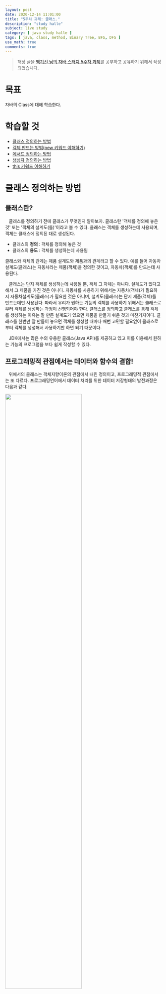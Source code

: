 ```yaml
---
layout: post
date: 2020-12-14 11:01:00
title: "5주차 과제: 클래스."
description: "study halle"
subject: live study
category: [ java study halle ]
tags: [ java, class, method, Binary Tree, BFS, DFS ]
use_math: true
comments: true
---
```


> 해당 글을 [백기선 님의 자바 스터디 5주차 과제](https://github.com/whiteship/live-study/issues/5)를 공부하고 공유하기 위해서 작성되었습니다.

# 목표

자바의 Class에 대해 학습한다.

# 학습할 것

+ [클래스 정의하는 방법](#클래스-정의하는-방법)
+ [객체 만드는 방법(new 키워드 이해하기)](#객체-만드는-방법-new-키워드-이해하기)
+ [메서드 정의하는 방법](#메서드-정의하는-방법)
+ [생성자 정의하는 방법](#생성자-정의하는-방법)
+ [this 키워드 이해하기](#this-키워드-이해하기)

# 클래스 정의하는 방법

## 클래스란?

&nbsp;&nbsp;&nbsp;클래스를 정의하기 전에 클래스가 무엇인지 알아보자. 클래스란 '객체를 정의해 놓은 것' 또는 '객체의 설계도(틀)'이라고 볼 수 있다. 클래스는 객체를 생성하는데 사용되며, 객체는 클래스에 정의된 대로 생성된다.

+ 클래스의 <b>정의</b> : 객체를 정의해 놓은 것
+ 클래스의 <b>용도</b> : 객체를 생성하는데 사용됨

클래스와 객체의 관계는 제품 설계도와 제품과의 관계라고 할 수 있다. 예를 들어 자동차설계도(클래스)는 자동차라는 제품(객체)을 정의한 것이고, 자동차(객체)를 만드는데 사용된다.

&nbsp;&nbsp;&nbsp;클래스는 단지 객체를 생성하는데 사용될 뿐, 객체 그 자체는 아니다. 설계도가 있다고해서 그 제품을 가진 것은 아니다. 자동차를 사용하기 위해서는 자동차(객체)가 필요하지 자동차설계도(클래스)가 필요한 것은 아니며, 설계도(클래스)는 단지 제품(객체)를 만드는데만 사용된다. 따라서 우리가 원하는 기능의 객체를 사용하기 위해서는 클래스로부터 객체를 생성하는 과정이 선행되어야 한다.
클래스를 정의하고 클래스를 통해 객체를 생성하는 이유는 잘 만든 설계도가 있으면 제품을 만들기 쉬운 것과 마찬가지이다. 클래스를 한번만 잘 만들어 놓으면 객체를 생성할 때마다 매번 고민할 필요없이 클래스로부터 객체를 생성해서 사용하기만 하면 되기 때문이다.

&nbsp;&nbsp;&nbsp;JDK에서는 많은 수의 유용한 클래스(Java API)를 제공하고 있고 이를 이용해서 원하는 기능의 프로그램을 보다 쉽게 작성할 수 있다.

## 프로그래밍적 관점에서는 데이터와 함수의 결합!

&nbsp;&nbsp;&nbsp;위에서의 클래스는 객체지향이론의 관점에서 내린 정의이고, 프로그래밍적 관점에서는 또 다르다.
프로그래밍언어에서 데이터 처리를 위한 데이터 저장형태의 발전과정은 다음과 같다.

<img src="/assets/img/study/dataevo.png" width="70%" align="center"><br/>

1. <b>변수</b> : 하나의 데이터를 저장할 수 있는 공간
2. <b>배열</b> : 같은 종류의 여러 데이터를 하나의 집합으로 저장할 수 있는 공간
3. <b>구조체</b> : 서로 관련된 여러 데이터를 <b>종류에 관계없이</b> 하나의 집합으로 저장할 수 있는 공간
4. <b>클래스</b> : 데이터와 함수의 결합(구조체 + 함수)

하나의 데이터를 저장하기 위해 <b>변수</b>, 같은 종류의 데이터를 보다 효율적으로 다루기 위해서 <b>배열</b>이라는 개념이 도입되었고, <b>구조체(structure)</b>가 등장하여 자료형의 종류에 상관없이 서로 관계가 깊은 변수들을 하나로 묶어서 다룰 수 있도록 했다.

&nbsp;&nbsp;&nbsp;서로 관련된 변수들을 정의하고 이들에 대한 작업을 수행하는 함수들을 함께 정의한 것이 클래스이다. C언어에서는 문자열을 문자의 배열로 다루지만, Java에서는 String이라는 클래스로 문자열을 다룬다. 문자열을 클래스로 정의한 이유는 문자열과 문자열을 다루는데 필요한 함수들을 함께 묶기 위해서이다.

```java
    public final class String implements java.io.Serializable, Comparable {
        private char[] value;   // 문자열을 저장하기 위한 공간

        public String replace(char oldChar, char newChar) {
            ...
            char[] val = value; // 같은 클래스 내의 변수를 사용해서 작업을 한다.
            ...
            ...
        }
    }
```

위 코드는 String클래스의 실제 소스의 일부이다. 클래스 내부에 `value`라는 문자형 배열이 선언되어 있고, 문자열을 다루는 데 필요한 함수들을 함께 정의해 놓았다. 문자열의 일부를 뽑아내는 함수나 문자열의 길이를 알아내는 함수들은 항상 문자열을 작업대상으로 필요로 하기 때문에 문자열과 깊은 관계에 있으므로 함께 정의되어 있다.

## 사용자정의 타입(user-defined type)

&nbsp;&nbsp;&nbsp;프로그래밍언어에서 제공하는 자료형(primitive type)외에 프로그래머가 서로 관련된 변수들을 묶어서 하나의 타입으로 새로 추가하는 것을 사용자정의 타입(user-defined type)이라고 한다.

&nbsp;&nbsp;&nbsp;자바와 같은 객체지향언어에서는 클래스가 곧 사용자 정의 타입이다. 기본형의 개수는 8개로 정해져 있지만 참조형의 개수는 정해져 있지 않은 이유가 바로 프로그래머가 새로운 타입을 추가할 수 있기 때문이다.

&nbsp;&nbsp;&nbsp;시간을 표현하기 위해서 다음과 같이 3개의 변수를 선언해보자.

```java
    int hour;     // 시
    int minute;   // 분
    float second; // 초
```

만일 3개의 시간을 다뤄야한다면 변수의 개수가 3개로 늘어나는데, 다뤄야하는 시간의 개수가 늘어 날때마다 시, 분, 초를 위한 변수를 추가해줘야된다. 이 경우 다뤄야하는 데이터의 개수가 많으면 곤란하다.

```java
    int hour1, hour2, hour3, ...;
    int minute1, minute2, minute3, ...;
    float second1, second2, second3, ...;
```

이런 경우 배열을 활용해 볼 수 있다.

```java
    int[] hour = new int[n]; // n은 데이터의 개수
    int[] minute = new int[n];
    float[] second = new float[n];
```

배열로 처리하면 다뤄야하는 시간 데이터의 개수가 늘어나더라도 배열의 크기만 변경해주면 되므로, 변수를 매번 새로 선언해줘야하는 불편함과 복잡함이 사라진다. 그러나 하나의 시간을 구성하는 시, 분, 초가 서로 분리되어 있기 때문에 프로그램 수행과정에서 뒤섞여서 올바르지 않은 데이터가 될 가능성이 있다. 이런 경우에 시, 분, 초를 하나로 묶는 사용자정의 타입, 즉 클래스를 정의하여 사용해야한다.

```java
    class Time {
        int hour;
        int minute;
        float second;
    }
```

이제 시, 분, 초가 하나의 단위로 묶여서 다루어지기 때문에 다른 시간 데이터와 섞이는 일은 없겠지만, 시간 데이터에는 다음과 같은 추가 제약조건이 있다.

+ 시, 분, 초는 모두 0보다 크거나 같아야 한다.
+ 시의 범위는 0 ~ 23, 분과 초의 범위는 0 ~ 59이다.

이러한 조건들이 모두 코드에 반영될 때, 보다 정확한 데이터를 유지할 수 있다.

&nbsp;&nbsp;&nbsp;객체지향언어에서는 제어자와 메서드를 이용해서 이러한 조건들을 코드에 쉽게 반영할 수 있다.

```java
    public class Time {
        private int hour;
        private int minute;
        private float second;

        public int getHour() { return hour; }
        public int getMinute() { return minute; }
        public float seconde() { return second; }

        public void setHour(int h) {
            if(h < 0 || h > 23) return;
            hour = h;
        }

        public void setMinute(int m) {
            if(m < 0 || m > 59) return;
            minute = m;
        }

        public void setSecond(float s) {
            if(s < 0.0f || s > 59.99f) return;
            second = s;
        }
    }
```

## 그래서 클래스를 만드는 방법이 뭔데?

&nbsp;&nbsp;&nbsp;다시 객체지향이론의 관점으로 돌아와서 클래스란 객체를 정의한 것이므로 클래스에는 객체의 모든 속성과 기능이 정의되어 있다. 클래스로부터 객체를 생성하면, 클래스에 정의된 속성과 기능을 가진 객체가 만들어지는 것이다.

&nbsp;&nbsp;&nbsp;속성과 기능은 같은 뜻을 가진 여러가지 단어가 있는데, 그 중에서 속성은 <b>멤버변수</b>, 기능은 <b>메서드</b>라는 용어로 자주 사용된다.  

&nbsp;&nbsp;&nbsp;예를 들어 Tv클래스를 만든다고 할 때, TV의 속성은 전원상태, 크기, 길이, 높이, 색상, 볼륨, 채널 같은 것들이 있고, 기능으로는 켜기, 끄기, 볼륨 조절, 채널 변경 등이 있다. 이러한 내용을 토대로 코드를 작성하면 다음과 같다.

```java
    class Tv {
        String color;   // 색상
        boolean power;  // 전원상태
        int channel;    // 채널

        void power() {
            power = !power;
        }

        void channelUp() {
            channel++;
        }

        void channelDown() {
            channel--;
        }
    }
```

`color`, `power`, `channel`이라는 멤버변수가 선언되었고, `power()`, `channelUp`, `channelDown()`이라는 메서드가 선언되었다.

&nbsp;&nbsp;&nbsp;클래스는 위와 같은 방식으로 만들 수 있으며, 멤버변수와 메서드 외에 생성자라는 요소가 있다.

## public, private, static 같은 것들은 무엇인가?

&nbsp;&nbsp;&nbsp;다른 사람들이 만든 코드를 읽다보면 메서드나 클래스 앞에 붙은 `public`, `static`과 같은 것들을 볼 수 있다. 이러한 것들을 <b>제어자(modifier)</b>라고 한다.

&nbsp;&nbsp;&nbsp;제어자는 클래스, 변수 또는 메서드의 선언부에 함께 사용되어 부가적인 의미를 부여한다. 제어자의 종류는 크게 접근 제어자와 그 외의 제어자로 나눌 수 있다.

+ <b>접근 제어자</b> : public, protected, default, private
+ <b>그 외</b> : static, final, abstract, native, transient, synchronized, volatile, strictfp

제어자는 하나의 대상에 대해서 여러 제어자를 조합하여 사용하는 것이 가능하지만, 접근 제어자는 한 번에 네 가지 중 하나만 선택해서 사용할 수 있다. 즉, 하나의 대상에 `public`과 `private`을 동시에 사용할 수 없다.

### static - 클래스의, 공통적인

&nbsp;&nbsp;&nbsp;static은 '클래스의' 또는 '공통적인'이라는 의미를 가진다. 인스턴스변수는 하나의 클래스로부터 생성되었더라도 각기 다른 값을 유지하지만, 클래스변수(static멤버변수)는 인스턴스에 관계없이 같은 값을 갖는다. 그 이유는 하나의 변수를 모든 인스턴스가 공유하기 때문이다.

&nbsp;&nbsp;&nbsp;static이 붙은 멤버변수와 메서드, 그리고 초기화 블럭은 인스턴스가 아닌 클래스에 관계된 것이기 때문에 인스턴스를 생성하지 않고도 사용할 수 있다.  

&nbsp;&nbsp;&nbsp;인스턴스 메서드와 static메서드의 근본적인 차이는 메서드 내에 인스턴스 멤버를 사용하는가의 여부에 있다.

<table align="center">
  <tr style="text-align:center; background-color:#3a3c42; color:white">
    <td> 제어자 </td>
    <td> 대 상 </td>
    <td> 의 미 </td>
  </tr>
  <tr>
    <td rowspan="2" style="text-align:center;"> static </td>
    <td style="text-align:center;"> 멤버변수 </td>
    <td> - <b>모든 인스턴스에 공통적으로 사용</b>되는 클래스변수가 된다.<br/> - 클래스변수는 인스턴스를 생성하지 않고도 사용 가능하다.<br/> - 클래스가 메모리에 로드될 때 생성된다. </td>
  </tr>
  <tr>
    <td style="text-align:center;"> 메서드 </td>
    <td> - 인스턴스를 생성하지 않고도 호출이 가능한 static 메서드가 된다.<br/> - static메서드 내에서는 인스턴스멤버들을 직접 사용할 수 없다. </td>
  </tr>
</table>

<br/>
인스턴스 멤버를 사용하지 않는 메서드는 static을 붙여서 static메서드로 선언하면 인스턴스를 생성하지 않고도 호출이 가능해 편리하고 속도도 빠르니 고려해보자.

```java
    class StaticTest {
        static int width = 200;           // static 변수
        static int height = 120;          // static 변수

        static {                          // 클래스 초기화 블럭
            // static변수의 복잡한 초기화 수행
        }

        static int max(int a, int b) {    // static 메서드
            return a > b ? a : b;
        }
    }
```

static 초기화 블럭은 클래스가 메모리에 로드될 때 단 한번만 수행되며, 주로 static변수를 초기화하는데 사용된다.

### final - 마지막의, 변경될 수 없는

&nbsp;&nbsp;&nbsp;final은 '마지막의' 또는 '변경될 수 없는'의 의미를 가지고 있으며 거의 모든 대상에 사용될 수 있다.

&nbsp;&nbsp;&nbsp;변수에 사용되면 값을 변경할 수 없는 상수가 되며, 메서드에 사용되면 오버라이딩을 할 수 없게 되고 클래스에 사용되면 자신을 확장하는 자손클래스를 정의하지 못하게 된다.

<table align="center">
  <tr style="text-align:center; background-color:#3a3c42; color:white">
    <td> 제어자 </td>
    <td> 대 상 </td>
    <td> 의 미 </td>
  </tr>
  <tr>
    <td rowspan="4" style="text-align:center;"> final </td>
    <td style="text-align:center;"> 클래스 </td>
    <td> 변경될 수 없는 클래스, 확장될 수 없는 클래스가 된다.<br/> 따라서 final로 지정된 클래스는 다른 클래스의 조상이 될 수 없다. </td>
  </tr>
  <tr>
    <td style="text-align:center;"> 메서드 </td>
    <td> 변경될 수 없는 메서드, final로 지정된 메서드는 오버라이딩을 통해 재정의 될 수 없다. </td>
  </tr>
  <tr>
    <td style="text-align:center;"> 멤버변수 </td>
    <td rowspan="2"> 변수 앞에 final이 붙으면, 값을 변경할 수 없는 상수가 된다. </td>
  </tr>
  <tr>
    <td style="text-align:center;"> 지역변수 </td>
  </tr>
</table>

```java
    final class FinalTest {             // 조상이 될 수 없는 클래스
        final int MAX_SIZE = 10;        // 값을 변경할 수 없는 멤버변수(상수)

        final void getMaxSize() {       // 오버라이딩할 수 없는 메서드(변경불가)
            final int LV = MAX_SIZE;    // 값을 변경할 수 없는 지역변수(상수)
            return MAX_SIZE;
        }
    }
```

### 생성자를 이용한 final멤버변수의 초기화

&nbsp;&nbsp;&nbsp;final이 붙은 변수는 상수이므로 일반적으로 선언과 동시에 초기화를 동시에 하지만, 인스턴스변수의 경우 생성자에서 초기화 되도록 할 수 있다.

&nbsp;&nbsp;&nbsp;클래스 내에 매개변수를 갖는 생성자를 선언하여, 인스턴스를 생성할 때 final이 붙은 멤버변수를 초기화하는데 필요한 값을 생성자의 매개변수로부터 제공받는 것이다. 이 기능을 활용하면 각 인스턴스마다 final이 붙은 멤버변수가 다른 값을 갖도록 하는 것이 가능하다.

```java
    class Card {
        final int NUMBER;                // 상수지만 선언과 함께 초기화 하지 않고
        final String KIND;               // 생성자에서 단 한번만 초기화할 수 있다.
        static int width = 100;
        static int height = 250;

        // 매개 변수로 넘겨받은 값으로 KIND와 NUMBER를 초기화한다.
        Card(String kind, int num) {
            KIND = kind;
            NUMBER = num;
        }

        Card() {
            this("HEART", 1);
        }

        public String toString() {
            return KIND + " " + NUMBER;
        }
    }

    class FinalCardTest {
        public static void main(String[] args) {
            Card c = new Card("HEART", 10);
    //      c.NUMBER = 5; Error. cannot assign a value to final variable NUMBER
            System.out.println(c.KIND);
            System.out.println(c.NUMBER);
            System.out.println(c);  // System.out.println(c.toString());
        }
    }
```

### abstract - 추상의, 미완성의

&nbsp;&nbsp;&nbsp;'미완성'의 의미를 가지고 있는 abstract은 메서드의 선언부만 작성하고 실제 수행내용은 구현하지 않은 추상 메서드를 선언하는데 사용된다. 그리고 클래스에 사용되어 클래스 내에 추상메서드가 존재한다는 것을 쉽게 알 수 있게 한다.

<table align="center">
  <tr style="text-align:center; background-color:#3a3c42; color:white">
    <td> 제어자 </td>
    <td> 대 상 </td>
    <td> 의 미 </td>
  </tr>
  <tr>
    <td rowspan="2" style="text-align:center;"> abstract </td>
    <td style="text-align:center;"> 클래스 </td>
    <td> 클래스 내에 추상 메서드가 선언되어 있음을 의미한다. </td>
  </tr>
  <tr>
    <td style="text-align:center;"> 메서드 </td>
    <td> 선언부만 작성하고 구현부는 작성하지 않은 추상 메서드임을 알린다. </td>
  </tr>
</table>

<br/>
추상 클래스는 아직 완성되지 않은 메서드는 존재하는 '미완성 설계도'이므로 인스턴스를 생성할 수 없다.

```java
    abstract class AbstractTest {             // 추상 클래스(추상 메서드를 포함한 클래스)
        abstract void move();                 // 추상 메서드(구현부가 없는 메서드)
    }
```

## 접근 제어자

&nbsp;&nbsp;&nbsp;접근 제어자는 멤버 또는 클래스에 사용되어, 해당하는 멤버 또는 클래스를 외부에서 접근하지 못하도록 <b>제한</b>하는 역할을 한다. 접근 제어자가 default임을 알리기 위해 실제로 default를 붙이지는 않는다. 클래스나 멤버변수, 메서드, 생성자에 접근 제어자가 지정되어 있지 않다면, 접근 제어자가 default임을 뜻한다.

+ <b>접근 제어자가 사용될 수 있는 곳 - 클래스, 멤버변수, 메서드, 생성자</b>
  + <b>private</b> : 같은 <b>클래스</b> 내에서만 접근이 가능하다.
  + <b>default</b> : 같은 <b>패키지</b> 내에서만 접근이 가능하다.
  + <b>protected</b> : 같은 패키지 내에서, 그리고 <b>다른 패키지의 자손 클래스</b>에서 접근이 가능하다.
  + <b>public</b> : 접근 제한이 없다.

public은 접근 제한이 전혀 없고, private은 같은 클래스 내에서만 사용하도록 제한하는 가장 높은 제한이다. 그리고 default는 같은 패키지 내의 클래스에서만 접근이 가능하도록 하는 것이다.

&nbsp;&nbsp;&nbsp;protected는 패키지에 관계없이 상속관계에 있는 자손클래스에서 접근할 수 있도록 하는 것이 제한목적이지만, 같은 패키지 내에서도 접근이 가능하다.

<table align="center">
  <tr style="text-align:center; background-color:#3a3c42; color:white">
    <td> 대 상 </td>
    <td> 사용가능한 접근 제어자 </td>
  </tr>
  <tr>
    <td style="text-align:center;"> 클래스 </td>
    <td> public, (default) </td>
  </tr>
  <tr>
    <td style="text-align:center;"> 메서드 </td>
    <td rowspan="2"> public, protected, (default), private </td>
  </tr>
  <tr>
    <td style="text-align:center;"> 멤버변수 </td>
  </tr>
  <tr>
    <td style="text-align:center;"> 지역변수 </td>
    <td> 없 음 </td>
  </tr>
</table>

## 제어자(modifier)의 조합

<table align="center">
  <tr style="text-align:center; background-color:#3a3c42; color:white">
    <td> 대 상 </td>
    <td> 사용가능한 제어자 </td>
  </tr>
  <tr>
    <td style="text-align:center;"> 클래스 </td>
    <td> public, (default), final, abstract </td>
  </tr>
  <tr>
    <td style="text-align:center;"> 메서드 </td>
    <td> 모든 접근 제어자, final, abstract, static </td>
  </tr>
  <tr>
    <td style="text-align:center;"> 멤버변수 </td>
    <td> 모든 접근 제어자, final, static </td>
  </tr>
  <tr>
    <td style="text-align:center;"> 지역변수 </td>
    <td> final </td>
  </tr>
</table>

<br/>
제어자를 조합할 때 주의해야할 사항은 다음과 같다.

1. <b>메서드에 static과 abstract를 함께 사용할 수 없다.</b>  
static메서드는 몸통이 있는 메서드에만 사용할 수 있기 때문이다.
2. <b>클래스에 abstract와 final을 동시에 사용할 수 없다.</b>  
클래스에 사용되는 final은 클래스를 확장할 수 없다는 의미이고 abstract는 상속을 통해서 완성되어야 한다는 의미이므로 서로 모순되기 때문이다.
3. <b>abstract메서드의 접근 제어자가 private일 수 없다.</b>  
abstract메서드는 자손클래스에서 구현해주어야 하는데 접근 제어자가 private이면, 자손클래스에서 접근할 수 없기 때문이다.
4. <b>메서드에 private과 final을 같이 사용할 필요는 없다.</b>  
접근 제어자가 private인 메서드는 오버라이딩될 수 없기 떄문이다. 둘 중 하나만 사용해도 의미가 충분하다.

# 객체 만드는 방법 (new 키워드 이해하기)

## 객체? 인스턴스?

&nbsp;&nbsp;&nbsp;클래스에서 객체에 대해서 계속 언급했는데 그렇다면 객체는 뭘까? 객체의 사전적 정의는 '실제로 존재하는 것'이다. 우리가 주변에서 볼 수 있는 책상, 자동차, 의자 같은 사물들이 곧 객체인 것이다. 객체지향이론에서는 사물과 같은 유형적인 것 뿐만 아니라, 개념이나 논리와 같은 무형적인 것들도 객체로 간주한다.

&nbsp;&nbsp;&nbsp;프로그래밍에서의 객체는 <b>클래스에 정의된 내용대로 메모리에 생성된 것</b>을 뜻한다.

+ 객체의 <b>정의</b> : 실제로 존재하는 것. 사물 또는 개념
+ 객체의 <b>용도</b> : 객체가 가지고 있는 <b>기능과 속성</b>에 따라 다름

&nbsp;&nbsp;&nbsp;클래스로부터 객체를 만드는 과정을 클래스의 인스턴스화(instantiate)라고 하며, 어떤 클래스로부터 만들어진 객체를 그 클래스의 인스턴스(instance)라고 한다.  
결국 인스턴스는 객체와 같은 의미이지만, 객체는 모든 인스턴스를 대표하는 포괄적인 의미를 가지고 있으며, 인스턴스는 어떤 클래스로부터 만들어진 것인지를 강조하는 보다 구체적인 의미를 가지고 있다.

&nbsp;&nbsp;&nbsp;인스턴스와 객체는 같은 의미이므로 두 용어의 사용을 엄격히 구분할 필요는 없지만, 문맥에 따라 구별하여 사용하는 것이 좋다.

&nbsp;&nbsp;&nbsp;객체는 속성과 기능, 두 종류의 구성요소로 이루어져 있으며, 일반적으로 객체는 다수의 속성과 다수의 기능을 갖는다. 즉, 속성과 기능의 집합이라고 할 수 있다.  
객체가 가지고 있는 속성과 기능을 그 객체의 멤버(구성원, member)라 한다.

## 인스턴스의 생성과 사용

&nbsp;&nbsp;&nbsp;인스턴스(객체)를 생성하고 사용하는 것에 대해 예제를 통해 알아보자. 일반적으로 클래스로부터 인스턴스를 생성하는 방법은 다음과 같다.

```
    클래스명 변수명;           // 클래스의 객체를 참조하기 위한 참조변수 선언
    변수명 = new 클래스명();   // 클래스의 객체를 생성 후, 객체의 주소를 참조변수에 저장
```

new 키워드를 사용하여 객체의 주소를 참조변수에 저장하는데 JVM의 heap 영역에 객체가 생성되고 stack 영역에서는 객체의 주소값만 가지고 있게 된다.

이제 예제를 살펴보자.

```java
    class Target {
        String str;
        int num;

        void up() { ++num; }
        void down() { --num; }
    }

    class App {
        public static void main(String[] args) {
            Target tg = new Target();
            tg.num = 7;
            tg.up();
            System.out.println(tg.num);
        }
    }
```

<img src="/assets/img/study/instanceEx.png" width="70%" align="center"><br/>

`Target`클래스로부터 인스턴스를 생성하고 속성과 메서드를 사용한 예제이다. 각 부분별로 살펴보자.

```java
    Target tg = new Target();
```

&nbsp;&nbsp;&nbsp;Target클래스 타입의 참조변수 tg를 선언했다. 연산자 new에 의해 Target클래스의 인스턴스가 메모리의 빈 공간에 생성되는데, new를 사용하기 전 tg만 선언되었을 때는 인스턴스가 생성되지 않았기 때문에 아무것도 할 수 없다.  
멤버변수는 각 자료형에 해당하는 기본값으로 초기화 된다.

<img>

이후 대입 연산자에 의해서 생성된 객체의 주소값이 참조변수 tg에 저장된다. 이제부터 tg를 통해 Target인스턴스에 접근할 수 있다. 인스턴스를 다루기 위해서는 참조변수가 반드시 필요하다.

<img>

```java
    tg.num = 7;
```

&nbsp;&nbsp;&nbsp;참조변수 tg에 저장된 주소에 있는 인스턴스의 멤버변수 num에 7을 저장한다. 인스턴스의 멤버변수(속성)을 사용하려면 '참조변수.멤버변수'와 같이 하면 된다.

<img>

```java
    tg.up();
```

참조변수 tg가 참조하고 있는 Target인스턴스의 up메서드를 호출한다. up메서드는 멤버변수 num에 저장되어 있는 값을 1 증가시킨다.

<img>

&nbsp;&nbsp;&nbsp;이처럼 인스턴스는 참조변수를 통해서만 다룰 수 있으며, 참조변수의 타입은 인스턴스의 타입과 일치해야한다. 인스턴스를 여러 개 생성했을 경우, 같은 클래스로부터 생성되었을지라도 각 인스턴스의 속성(멤버변수)은 서로 다른 값을 유지할 수 있으며, 메서드의 내용은 모든 인스턴스에 대해 동일하다.

# 메서드 정의하는 방법

## 메서드란?

&nbsp;&nbsp;&nbsp;메서드(method)는 특정 작업을 수행하는 일련의 문장들을 하나로 묶은 것이다. 수학의 함수와 유사하며 어떤 값을 입력하면 이 값으로 작업을 수행해서 결과를 반환한다. 물론 수학의 함수와 달리 입력값 또는 출력값이 없을 수도 있고, 심지어 둘 다 없을 수도 있다.

메서드가 작업을 처리하는 과정은 몰라도 된다. 그저 작업을 수행하는데 필요한 값만 넣고 원하는 결과를 얻으면 된다. 그래서 메서드를 내부가 보이지 않는 '블랙박스(black box)'라고도 한다.

### 그러면 왜 메서드를 사용하는가?

&nbsp;&nbsp;&nbsp;메서드를 통해서 얻는 이점은 여러가지 있다. 그 중에서 대표적인 이점이 세 가지 정도가 있는데 이 장점들을 염두하고 공부를 해보자.

1. 높은 재사용성(reusability)  
Java API에서 제공하는 메서드들을 사용하면서 경험했듯이 한번 만들어 놓은 메서드는 몇 번이고 호출이 가능하고, 다른 프로그램에서도 사용이 가능하다.

2. 중복된 코드 제거  
프로그램을 작성하다보면, 같은 내용의 문장들이 여러 곳에서 반복해 나타날 때가 있다. 반복되는 문장들을 묶어서 하나의 메서드로 작성해 두면, 메서드를 호출하는 한 문장으로 대체할 수 있다. 그러면 전체 소스코드의 길이도 짧아지고 수정해야할 부분도 줄어들어 오류가 발생할 가능성도 줄어든다.

3. 프로그램의 구조화
처음 프로그램을 작성할 때 main메서드 안에 모든 문장을 넣는 식으로 배우게 된다. 적당히 100줄 정도의 작은 프로그램을 작성할 때는 괜찮지만, 규모가 큰 프로그램을 작성할 떄는 좋지 않다. 큰 규모의 프로그램에서는 문장들을 작업단위로 나눠서 여러 개의 메서드에 담아 프로그램의 구조를 단순화 시키는 것이 중요하다.  
main메서드에서는 프로그램 전체의 흐름이 한 눈에 들어올 정도로 단순하게 구조화하고 세세한 부분은 메서드로 만드는 것이다.  

## 메서드의 선언과 구현

&nbsp;&nbsp;&nbsp;메서드는 크게 <b>선언부(header, 머리)</b>와 <b>구현부(body, 몸통)</b>으로 나눌 수 있다. 메서드를 정의한다는 것은 선언부와 구현부를 작성하는 것을 뜻하며 다음과 같은 형식으로 정의한다.

<img>

### 메서드 선언부(method declaration, method header)

&nbsp;&nbsp;&nbsp;메서드 선언부는 <b>메서드의 이름</b>과 <b>매개변수 선언</b> 그리고 <b>반환타입</b>으로 구성되어 있으며, 메서드가 작업을 수행하기 위해 어떤 값들을 필요로 하고 작업 결과로 어떤 타입의 값을 반환하는지에 대한 정보를 제공한다.

<img>

메서드의 선언부는 이 후에 변경사항이 발생하지 않도록 신중하게 작성해야 한다. 메서드의 선언부를 변경하게 되면, 그 메서드가 호출되는 모든 곳도 같이 변경해야 하기 때문이다.

+ 매개변수 선언(parameter declaration)  
&nbsp;&nbsp;&nbsp;매개변수는 메서드가 작업을 수행하는데 필요한 값들(입력)을 제공받기 위한 것이며, 필요한 값의 개수만큼 변수를 선언하며 각 변수 간의 구분은 쉼표 ','를 사용한다. 일반적인 변수선언과 달리 두 변수의 타입이 같아도 변수의 타입을 생략할 수 없다.  
선언할 수 있는 매개변수의 개수는 거의 제한이 없지만, 입력해야할 값의 개수가 많은 경우에는 배열이나 참조변수를 사용하면 된다. 값을 입력받을 필요가 없다면 괄호() 안을 비워두면 된다.  
&nbsp;&nbsp;&nbsp;참고로 매개변수도 메서드 내에 선언된 것으로 간주되므로 <b>지역변수(local variable)</b>이다.

+ 메서드의 이름(method name)  
&nbsp;&nbsp;&nbsp;메서드의 이름도 변수의 명명규칙대로 작성하면 된다. 메서드는 특정 작업을 수행하므로 메서드의 이름은 동사인 경우가 많으며, 기능을 쉽게 알 수 있도록 짓는게 좋다.

+ 반환타입(return type)  
&nbsp;&nbsp;&nbsp;메서드의 작업수행 결과(출력)인 <b>반환값(return value)</b>의 타입을 적는다. 반환값이 없는 경우 반환타입으로 'void'를 적어야한다.

### 메서드의 구현부

&nbsp;&nbsp;&nbsp;메서드의 선언부 다음에 오는 괄호 { }를 '메서드의 구현부'라고 하는데, 여기에 메서드를 호출했을 때 수행될 문장들을 넣는다.

+ return문  
&nbsp;&nbsp;&nbsp;메서드의 반환타입이 'void'가 아닌 경우, 구현부 안에 `return 반환값;`이 반드시 포함되어 있어야 한다. 이 문장은 작업을 수행한 결과인 반환값을 호출한 메서드로 전달하는데, 값의 타입은 <b>반환타입과 일치하거나 자동 형변환이 가능한 것</b>이어야 한다.  
&nbsp;&nbsp;&nbsp;여러개의 변수를 선언할 수 있는 매개변수와 달리 return문은 단 하나의 값만 반환할 수 있는데, 메서드로의 입력(매개변수)은 여러 개일 수 있어도 출력(반환값)은 최대 하나만 허용하는 것이다.

<img>

+ 지역변수
&nbsp;&nbsp;&nbsp;메서드 내에 선언된 변수들은 그 메서드 내에서만 사용할 수 있으므로 서로 다른 메서드라면 같은 이름의 변수를 선언해도 된다. 이처럼 메서드 내에 선언된 변수를 '지역변수(local variable)'라고 한다.  
아래 코드에 정의된 add와 multiply에 각기 선언된 변수 x, y, result는 이름만 같은 서로 다른 변수이다.

```java
    int add(int x, int y) {
        int result = x + y;
        return result;
    }

    int multiply(int x, int y) {
        int result = x * y;
        return result;
    }
```

## 메서드의 호출

&nbsp;&nbsp;&nbsp;메서드를 정의하는 방법에 대해 알아봤다. 하지만 메서드를 정의했어도 호출되지 않으면 아무 일도 일어나지 않는다. 메서드를 호출해야 구현부의 문장들이 수행되기 때문이다.

```
    메서드이름(값1, 값2, ...); // 메서드 호출 방법
```

메서드의 호출 방법은 위와 같고 main메서드는 프로그램 실행 시 OS에 의해 자동적으로 호출된다.

### 인자(argument)와 매개변수(parameter)

&nbsp;&nbsp;&nbsp;메서드를 호출할 때 괄호 안에 지정해준 값들을 '인자(argument)' 또는 '인수'라고 하는데, 인자의 개수와 순서는 호출된 메서드에 선언된 매개변수와 일치해야 한다. 또한 인자는 메서드가 호출되면서 매개변수에 대입되므로, 인자의 타입은 매개변수의 타입과 일치하거나 자동 형변환이 가능한 것이어야 한다.

<img>

만일 메서드에 선언된 매개변수의 개수보다 많은 값을 괄호에 넣거나 타입이 다른 값을 넣으면 컴파일러가 에러를 발생시킨다.

```java
    int result = add(1, 2, 3); // Error. 개수가 다름
    int result = add(1.0, 2.0); // Error. 타입이 다름
```

반환타입이 void가 아닌 경우, 메서드가 작업을 수행하고 반환한 값을 대입연산자로 변수에 저장하는 것이 보통이지만, 저장하지 않아도 문제가 되지 않는다.

```java
    int result = add(3, 5); // int add(int x, int y)의 호출결과를 result에 저장
    add(3, 5);              // Ok. 반환한 결과를 사용하지 않아도 된다.
```

# 생성자 정의하는 방법

# this 키워드 이해하기

---

# 과제

+ [Node클래스](#node클래스)
+ [BFS](#bfs)
+ [DFS](#dfs)

# Node클래스

# BFS

# DFS

---
**Reference**
+ <https://ko.wikipedia.org/wiki/>
+ [자바의 정석 3/e](http://www.kyobobook.co.kr/product/detailViewKor.laf?mallGb=KOR&ejkGb=KOR&barcode=9788994492032)
+ [Java in a Nutshell](https://www.amazon.com/Java-Nutshell-Desktop-Quick-Reference/dp/1492037257/ref=sr_1_1?dchild=1&keywords=Java+in+a+Nutshell&qid=1605393888&s=books&sr=1-1)
